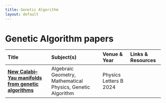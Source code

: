 ```yaml
---
title: Genetic Algorithm
layout: default
---
```


# Genetic Algorithm papers

| Title | Subject(s) | Venue & Year | Links & Resources |
| :--- | :--- | :--- | :--- |
| **[New Calabi–Yau manifolds from genetic algorithms](https://www.sciencedirect.com/science/article/pii/S0370269324000625)** | Algebraic Geometry, Mathematical Physics, Genetic Algorithm | Physics Letters B 2024 | |